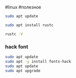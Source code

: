 #linux #полезное 
```sh
sudo apt update
```
```sh
sudo apt install rustc
```
```sh
rustc -V
```

### hack font
```bash
sudo apt update
sudo apt -y install fonts-hack
sudo apt update
sudo apt upgrade
```